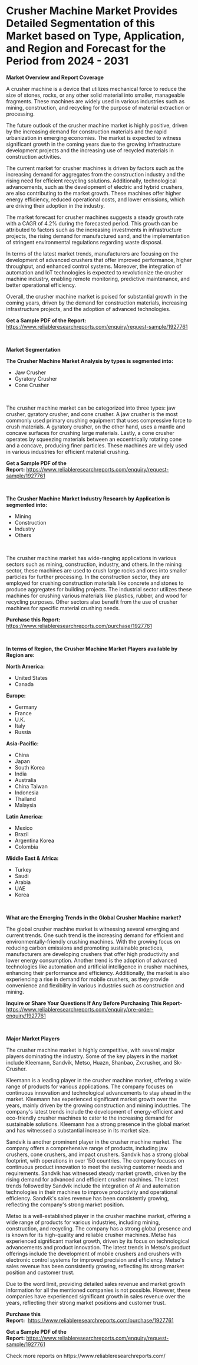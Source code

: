 <p><h1>Crusher Machine Market Provides Detailed Segmentation of this Market based on Type, Application, and Region and Forecast for the Period from 2024 - 2031</h1></p><p><strong>Market Overview and Report Coverage</strong></p>
<p><p>A crusher machine is a device that utilizes mechanical force to reduce the size of stones, rocks, or any other solid material into smaller, manageable fragments. These machines are widely used in various industries such as mining, construction, and recycling for the purpose of material extraction or processing.</p><p>The future outlook of the crusher machine market is highly positive, driven by the increasing demand for construction materials and the rapid urbanization in emerging economies. The market is expected to witness significant growth in the coming years due to the growing infrastructure development projects and the increasing use of recycled materials in construction activities.</p><p>The current market for crusher machines is driven by factors such as the increasing demand for aggregates from the construction industry and the rising need for efficient recycling solutions. Additionally, technological advancements, such as the development of electric and hybrid crushers, are also contributing to the market growth. These machines offer higher energy efficiency, reduced operational costs, and lower emissions, which are driving their adoption in the industry.</p><p>The market forecast for crusher machines suggests a steady growth rate with a CAGR of 4.2% during the forecasted period. This growth can be attributed to factors such as the increasing investments in infrastructure projects, the rising demand for manufactured sand, and the implementation of stringent environmental regulations regarding waste disposal. </p><p>In terms of the latest market trends, manufacturers are focusing on the development of advanced crushers that offer improved performance, higher throughput, and enhanced control systems. Moreover, the integration of automation and IoT technologies is expected to revolutionize the crusher machine industry, enabling remote monitoring, predictive maintenance, and better operational efficiency.</p><p>Overall, the crusher machine market is poised for substantial growth in the coming years, driven by the demand for construction materials, increasing infrastructure projects, and the adoption of advanced technologies.</p></p>
<p><strong>Get a Sample PDF of the Report:</strong> <a href="https://www.reliableresearchreports.com/enquiry/request-sample/1927761">https://www.reliableresearchreports.com/enquiry/request-sample/1927761</a></p>
<p>&nbsp;</p>
<p><strong>Market Segmentation</strong></p>
<p><strong>The Crusher Machine Market Analysis by types is segmented into:</strong></p>
<p><ul><li>Jaw Crusher</li><li>Gyratory Crusher</li><li>Cone Crusher</li></ul></p>
<p>&nbsp;</p>
<p><p>The crusher machine market can be categorized into three types: jaw crusher, gyratory crusher, and cone crusher. A jaw crusher is the most commonly used primary crushing equipment that uses compressive force to crush materials. A gyratory crusher, on the other hand, uses a mantle and concave surfaces for crushing large materials. Lastly, a cone crusher operates by squeezing materials between an eccentrically rotating cone and a concave, producing finer particles. These machines are widely used in various industries for efficient material crushing.</p></p>
<p><strong>Get a Sample PDF of the Report:</strong>&nbsp;<a href="https://www.reliableresearchreports.com/enquiry/request-sample/1927761">https://www.reliableresearchreports.com/enquiry/request-sample/1927761</a></p>
<p>&nbsp;</p>
<p><strong>The Crusher Machine Market Industry Research by Application is segmented into:</strong></p>
<p><ul><li>Mining</li><li>Construction</li><li>Industry</li><li>Others</li></ul></p>
<p>&nbsp;</p>
<p><p>The crusher machine market has wide-ranging applications in various sectors such as mining, construction, industry, and others. In the mining sector, these machines are used to crush large rocks and ores into smaller particles for further processing. In the construction sector, they are employed for crushing construction materials like concrete and stones to produce aggregates for building projects. The industrial sector utilizes these machines for crushing various materials like plastics, rubber, and wood for recycling purposes. Other sectors also benefit from the use of crusher machines for specific material crushing needs.</p></p>
<p><strong>Purchase this Report:</strong>&nbsp; <a href="https://www.reliableresearchreports.com/purchase/1927761">https://www.reliableresearchreports.com/purchase/1927761</a></p>
<p>&nbsp;</p>
<p><strong>In terms of Region, the Crusher Machine Market Players available by Region are:</strong></p>
<p>
    <p> <strong> North America: </strong>
        <ul>
            <li>United States</li>
            <li>Canada</li>
        </ul>
        </p> 
    <p> <strong> Europe: </strong>
        <ul>
            <li>Germany</li>
            <li>France</li>
            <li>U.K.</li>
            <li>Italy</li>
            <li>Russia</li>
        </ul>
        </p> 
    <p> <strong> Asia-Pacific: </strong>
        <ul>
            <li>China</li>
            <li>Japan</li>
            <li>South Korea</li>
            <li>India</li>
            <li>Australia</li>
            <li>China Taiwan</li>
            <li>Indonesia</li>
            <li>Thailand</li>
            <li>Malaysia</li>
        </ul>
        </p> 
    <p> <strong> Latin America: </strong>
        <ul>
            <li>Mexico</li>
            <li>Brazil</li>
            <li>Argentina Korea</li>
            <li>Colombia</li>
        </ul>
        </p> 
    <p> <strong> Middle East & Africa: </strong>
        <ul>
            <li>Turkey</li>
            <li>Saudi</li>
            <li>Arabia</li>
            <li>UAE</li>
            <li>Korea</li>
        </ul>
    </p>
    </p>
<p>&nbsp;</p>
<p><strong>What are the Emerging Trends in the Global Crusher Machine market?</strong></p>
<p><p>The global crusher machine market is witnessing several emerging and current trends. One such trend is the increasing demand for efficient and environmentally-friendly crushing machines. With the growing focus on reducing carbon emissions and promoting sustainable practices, manufacturers are developing crushers that offer high productivity and lower energy consumption. Another trend is the adoption of advanced technologies like automation and artificial intelligence in crusher machines, enhancing their performance and efficiency. Additionally, the market is also experiencing a rise in demand for mobile crushers, as they provide convenience and flexibility in various industries such as construction and mining.</p></p>
<p><strong>Inquire or Share Your Questions If Any Before Purchasing This Report</strong>- <a href="https://www.reliableresearchreports.com/enquiry/pre-order-enquiry/1927761">https://www.reliableresearchreports.com/enquiry/pre-order-enquiry/1927761</a></p>
<p>&nbsp;</p>
<p><strong>Major Market Players</strong></p>
<p><p>The crusher machine market is highly competitive, with several major players dominating the industry. Some of the key players in the market include Kleemann, Sandvik, Metso, Huazn, Shanbao, Zxcrusher, and Sk-Crusher.</p><p>Kleemann is a leading player in the crusher machine market, offering a wide range of products for various applications. The company focuses on continuous innovation and technological advancements to stay ahead in the market. Kleemann has experienced significant market growth over the years, mainly driven by the growing construction and mining industries. The company's latest trends include the development of energy-efficient and eco-friendly crusher machines to cater to the increasing demand for sustainable solutions. Kleemann has a strong presence in the global market and has witnessed a substantial increase in its market size.</p><p>Sandvik is another prominent player in the crusher machine market. The company offers a comprehensive range of products, including jaw crushers, cone crushers, and impact crushers. Sandvik has a strong global footprint, with operations in over 150 countries. The company focuses on continuous product innovation to meet the evolving customer needs and requirements. Sandvik has witnessed steady market growth, driven by the rising demand for advanced and efficient crusher machines. The latest trends followed by Sandvik include the integration of AI and automation technologies in their machines to improve productivity and operational efficiency. Sandvik's sales revenue has been consistently growing, reflecting the company's strong market position.</p><p>Metso is a well-established player in the crusher machine market, offering a wide range of products for various industries, including mining, construction, and recycling. The company has a strong global presence and is known for its high-quality and reliable crusher machines. Metso has experienced significant market growth, driven by its focus on technological advancements and product innovation. The latest trends in Metso's product offerings include the development of mobile crushers and crushers with electronic control systems for improved precision and efficiency. Metso's sales revenue has been consistently growing, reflecting its strong market position and customer trust.</p><p>Due to the word limit, providing detailed sales revenue and market growth information for all the mentioned companies is not possible. However, these companies have experienced significant growth in sales revenue over the years, reflecting their strong market positions and customer trust.</p></p>
<p><strong>Purchase this Report:</strong>&nbsp;&nbsp;<a href="https://www.reliableresearchreports.com/purchase/1927761">https://www.reliableresearchreports.com/purchase/1927761</a></p>
<p></p>
<p><strong>Get a Sample PDF of the Report:</strong>&nbsp;<a href="https://www.reliableresearchreports.com/enquiry/request-sample/1927761">https://www.reliableresearchreports.com/enquiry/request-sample/1927761</a></p>
<p>Check more reports on https://www.reliableresearchreports.com/</p>